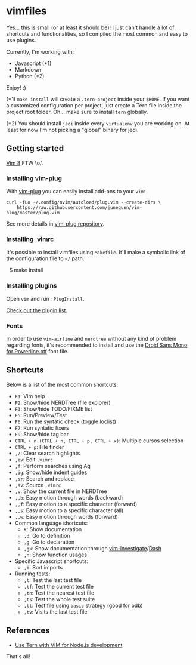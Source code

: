 vimfiles
========

Yes... this is small (or at least it should be)! I just can't handle a lot of shortcuts and
functionalities, so I compiled the most common and easy to use plugins.

Currently, I'm working with:

* Javascript (*1)
* Markdown
* Python (*2)

Enjoy! :)

(*1) `make install` will create a `.tern-project` inside your `$HOME`. If you
want a customized configuration per project, just create a Tern file inside the
project root folder. Oh... make sure to install `tern` globally.

(*2) You should install `jedi` inside every `virtualenv` you are working on. At least for now
I'm not picking a "global" binary for jedi.

## Getting started

[Vim 8](https://github.com/vim/vim/blob/master/runtime/doc/version8.txt) FTW \o/.

### Installing vim-plug

With [vim-plug](https://github.com/junegunn/vim-plug) you can easily install
add-ons to your `vim`:

    curl -fLo ~/.config/nvim/autoload/plug.vim --create-dirs \
        https://raw.githubusercontent.com/junegunn/vim-plug/master/plug.vim

See more details in [vim-plug repository](https://github.com/junegunn/vim-plug).

### Installing .vimrc

It's possible to install vimfiles using `Makefile`. It'll make
a symbolic link of the configuration file to `~/` path.

    $ make install

### Installing plugins

Open `vim` and run `:PlugInstall`.

[Check out the plugin list](https://github.com/kplaube/vimfiles/blob/master/.vimrc#L8).

### Fonts

In order to use `vim-airline` and `nerdtree` without any kind of problem regarding fonts,
it's recommended to install and use the
[Droid Sans Mono for Powerline.otf](https://github.com/kplaube/vimfiles/blob/master/fonts/Droid%20Sans%20Mono%20for%20Powerline.otf)
font file.

## Shortcuts

Below is a list of the most common shortcuts:

- `F1`: Vim help
- `F2`: Show/hide NERDTree (file explorer)
- `F3`: Show/hide TODO/FIXME list
- `F5`: Run/Preview/Test
- `F6`: Run the syntatic check (toggle loclist)
- `F7`: Run syntatic fixers
- `F9`: Show/hide tag bar
- `CTRL + n (CTRL + n, CTRL + p, CTRL + x)`: Multiple cursos selection
- `CTRL + p`: File finder
- `,/`: Clear search highlights
- `,ev`: Edit `.vimrc`
- `,f`: Perform searches using Ag
- `,ig`: Show/hide indent guides
- `,sr`: Search and replace
- `,sv`: Source `.vimrc`
- `,v`: Show the current file in NERDTree
- `,,b`: Easy motion through words (backward)
- `,,f`: Easy motion to a specific character (forward)
- `,,s`: Easy motion to a specific character (all)
- `,,w`: Easy motion through words (forward)
- Common language shortcuts:
    - `K`: Show documentation
    - `,d`: Go to definition
    - `,g`: Go to declaration
    - `,gk`: Show documentation through [vim-investigate](https://github.com/keith/investigate.vim)/[Dash](https://kapeli.com/dash)
    - `,n`: Show function usages
- Specific Javascript shortcuts:
    - `,i`: Sort imports
- Running tests:
    - `,t`: Test the last test file
    - `,tf`: Test the current test file
    - `,tn`: Test the nearest test file
    - `,ts`: Test the whole test suite
    - `,tt`: Test file using `basic` strategy (good for pdb)
    - `,tv`: Visits the last test file

## References

* [Use Tern with VIM for Node.js development](https://gist.github.com/nisaacson/9234157)

That's all!
